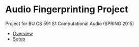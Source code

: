 # Audio Fingerprinting Project
Project for BU CS 591 S1 Computational Audio (SPRING 2015)

* [Overview](docs/Overview.md)
* [Setup](docs/Setup.md)